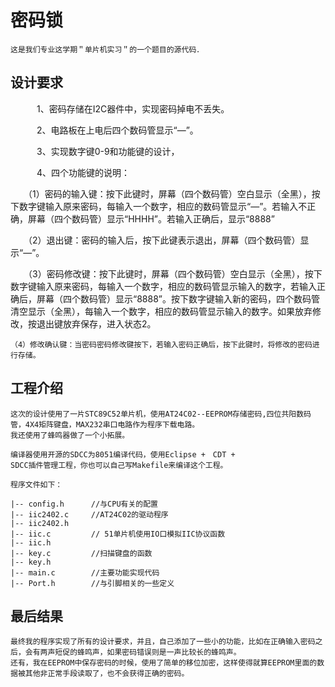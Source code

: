 # 密码锁

    这是我们专业这学期＂单片机实习＂的一个题目的源代码．

## 设计要求
　　　1、密码存储在I2C器件中，实现密码掉电不丢失。

　　　2、电路板在上电后四个数码管显示“—”。

　　　3、实现数字键0-9和功能键的设计， 

　　　4、四个功能键的说明：

　　（1）密码的输入键：按下此键时，屏幕（四个数码管）空白显示（全黑），按下数字键输入原来密码，每输入一个数字，相应的数码管显示“—”。若输入不正确，屏幕（四个数码管）显示“HHHH”。若输入正确后，显示“8888”

　　（2）退出键：密码的输入后，按下此键表示退出，屏幕（四个数码管）显示“—”。

　　（3）密码修改键：按下此键时，屏幕（四个数码管）空白显示（全黑），按下数字键输入原来密码，每输入一个数字，相应的数码管显示输入的数字，若输入正确后，屏幕（四个数码管）显示“8888”。按下数字键输入新的密码，四个数码管清空显示（全黑），每输入一个数字，相应的数码管显示输入的数字。如果放弃修改，按退出键放弃保存，进入状态2。

    （4）修改确认键：当密码密码修改键按下，若输入密码正确后，按下此键时，将修改的密码进行存储。
    
## 工程介绍
    这次的设计使用了一片STC89C52单片机，使用AT24C02--EEPROM存储密码,四位共阳数码管，4X4矩阵键盘，MAX232串口电路作为程序下载电路。
    我还使用了蜂鸣器做了一个小拓展。

    编译器使用开源的SDCC为8051编译代码，使用Eclipse +　CDT +
    SDCC插件管理工程，你也可以自己写Makefile来编译这个工程。

    程序文件如下：

    |-- config.h      //与CPU有关的配置
    |-- iic2402.c     //AT24C02的驱动程序
    |-- iic2402.h
    |-- iic.c         // 51单片机使用IO口模拟IIC协议函数
    |-- iic.h
    |-- key.c         //扫描键盘的函数
    |-- key.h
    |-- main.c        //主要功能实现代码
    |-- Port.h        //与引脚相关的一些定义
    
## 最后结果
    最终我的程序实现了所有的设计要求，并且，自己添加了一些小的功能，比如在正确输入密码之后，会有两声短促的蜂鸣声，如果密码错误则是一声比较长的蜂鸣声。
    还有，我在EEPROM中保存密码的时候，使用了简单的移位加密，这样使得就算EEPROM里面的数据被其他非正常手段读取了，也不会获得正确的密码。
